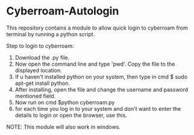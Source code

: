 # Cyberroam-Autologin
This repository contains a module to allow quick login to cyberroam from terminal by running a python script.

Step to login to cyberroam:
1. Download the .py file.
2. Now open the command line and type 'pwd'. Copy the file to the displayed location.
3. If u haven't installed python on your system, then type in cmd $ sudo apt-get install python.
4. After installing, open the file and change the username and password mentioned field.
5. Now run on cmd $python cyberroam.py
6. for each time you log in to your system and don't want to enter the details to login or open the browser, use this.

NOTE: This module will also work in windows.
